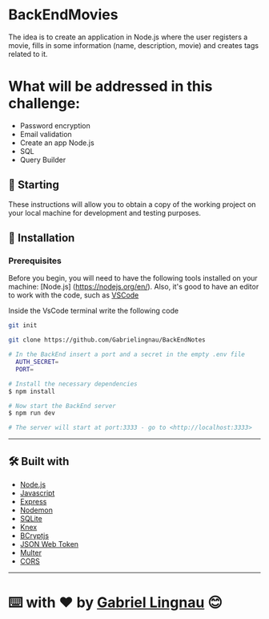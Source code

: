 
# BackEndMovies

The idea is to create an application in Node.js where the user registers a movie, fills in some information (name, description, movie) and creates tags related to it.

# What will be addressed in this challenge:

- Password encryption
- Email validation
- Create an app Node.js
- SQL
- Query Builder

## 🚀 Starting

These instructions will allow you to obtain a copy of the working project on your local machine for development and testing purposes.

## 🔧 Installation

### Prerequisites

Before you begin, you will need to have the following tools installed on your machine:
[Node.js] (https://nodejs.org/en/). 
Also, it's good to have an editor to work with the code, such as [VSCode](https://code.visualstudio.com/)

Inside the VsCode terminal write the following code

```bash
git init

git clone https://github.com/Gabrielingnau/BackEndNotes

# In the BackEnd insert a port and a secret in the empty .env file
  AUTH_SECRET=
  PORT=

# Install the necessary dependencies
$ npm install

# Now start the BackEnd server
$ npm run dev

# The server will start at port:3333 - go to <http://localhost:3333>
```

---

## 🛠️ Built with

- [Node.js](https://nodejs.org/en/)
- [Javascript](https://developer.mozilla.org/pt-BR/docs/Web/JavaScript)
- [Express](https://expressjs.com)
- [Nodemon](https://nodemon.io/)
- [SQLite](https://www.sqlite.org/index.html)
- [Knex](https://knexjs.org/)
- [BCryptjs](https://www.npmjs.com/package/bcryptjs)
- [JSON Web Token](https://www.npmjs.com/package/jsonwebtoken)
- [Multer](https://www.npmjs.com/package/multer)
- [CORS](https://www.npmjs.com/package/cors)

---
⌨️ with ❤️ by [Gabriel Lingnau](https://github.com/Gabrielingnau) 😊
=======
